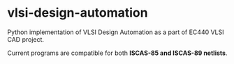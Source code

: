 # vlsi-design-automation
Python implementation of VLSI Design Automation as a part of EC440 VLSI CAD project.

Current programs are compatible for both <b>ISCAS-85 and ISCAS-89 netlists</b>.
